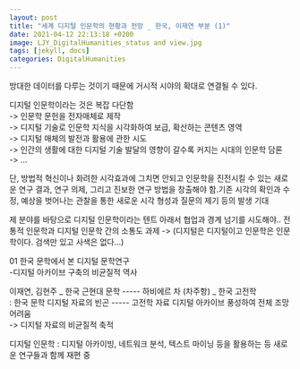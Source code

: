 ```yaml
---
layout: post
title: "세계 디지털 인문학의 현황과 전망 _ 한국, 이재연 부분 (1)"
date: 2021-04-12 22:13:18 +0200
image: LJY_DigitalHumanities_status and view.jpg
tags: [jekyll, docs]
categories: DigitalHumanities
---
```

방대한 데이터를 다루는 것이기 때문에 거시적 시야의 확대로 연결될 수 있다.

디지털 인문학이라는 것은 복잡 다단함  
->	인문학 문헌을 전자매체로 제작  
->  디지털 기술로 인문학 지식을 시각화하여 보급, 확산하는 콘텐츠 영역  
->  디지털 매체의 발전과 활용에 관한 시도  
->  인간의 생활에 대한 디지털 기술 발달의 영향이 갈수록 커지는 시대의 인문학 담론  
->  …  
  
단, 방법적 혁신이나 화려한 시각효과에 그치면 안되고 인문학을 진전시킬 수 있는 새로운 연구 결과, 연구 의제, 그리고 진보한 연구 방법을 창출해야 함.기존 시각의 확인과 수정, 예상을 벗어나는 관찰을 통한 새로운 시각 형성과 질문의 제기 등의 발생 기대
  
제 분야를 바탕으로 디지털 인문학이라는 텐트 아래서 협업과 경계 넘기를 시도해야.. 
전통적 인문학과 디지털 인문학 간의 소통도 과제 -> (디지털은 디지털이고 인문학은 인문학이다. 검색만 있고 사색은 없다…)


01 한국 문학에서 본 디지털 문학연구  
-디지털 아카이브 구축의 비균질적 역사  

이재연, 김현주 _ 한국 근현대 문학  ----- 하비에르 차 (차주항) _ 한국 고전학  
: 한국 문학 디지털 자료의 빈곤 ----- 고전학 자료 디지털 아카이브 풍성하여 전체 조망 어려움  
->  디지털 자료의 비균질적 축적  

디지털 인문학 : 디지털 아카이빙, 네트워크 분석, 텍스트 마이닝 등을 활용하는 등 새로운 연구들과 함께 재편 중
